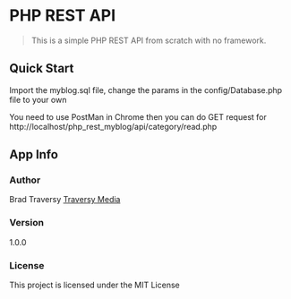 # PHP REST API

> This is a simple PHP REST API from scratch with no framework.

## Quick Start

Import the myblog.sql file, change the params in the config/Database.php file to your own

You need to use PostMan in Chrome then you can do GET request for
http://localhost/php_rest_myblog/api/category/read.php


## App Info

### Author

Brad Traversy
[Traversy Media](http://www.traversymedia.com)

### Version

1.0.0

### License

This project is licensed under the MIT License
